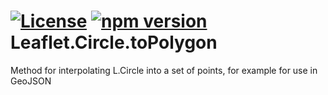 [![License](http://img.shields.io/badge/license-MIT-brightgreen.svg)](http://opensource.org/licenses/MIT) [![npm version](https://badge.fury.io/js/leaflet-circle-to-polygon.svg)](https://badge.fury.io/js/leaflet-circle-to-polygon)
Leaflet.Circle.toPolygon
========================

Method for interpolating L.Circle into a set of points, for example for use in GeoJSON
